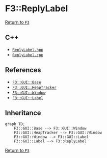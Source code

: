 # F3::ReplyLabel

[Return to `F3`](/docs/F3.md)

## C++

- [`ReplyLabel.hpp`](/c++/include/ReplyLabel.hpp)
- [`ReplyLabel.cpp`](/c++/source/ReplyLabel.cpp)

## References

- [`F3::GUI::Base`](/docs/F3/GUI/Base.md)
- [`F3::GUI::HeapTracker`](/docs/F3/GUI/HeapTracker.md)
- [`F3::GUI::Window`](/docs/F3/GUI/Window.md)
- [`F3::GUI::Label`](/docs/F3/GUI/Label.md)

## Inheritance

```mermaid
graph TD;
    F3::GUI::Base --> F3::GUI::Window
    F3::GUI::HeapTracker --> F3::GUI::Window
    F3::GUI::Window --> F3::GUI::Label
    F3::GUI::Label --> F3::ReplyLabel
```

[Return to `F3`](/docs/F3.md)